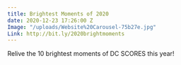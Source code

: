 ```yaml
---
title: Brightest Moments of 2020
date: 2020-12-23 17:26:00 Z
Image: "/uploads/Website%20Carousel-75b27e.jpg"
Link: http://bit.ly/2020brightmoments
---
```


Relive the 10 brightest moments of DC SCORES this year!